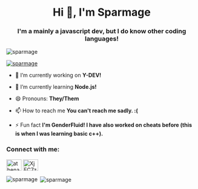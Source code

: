 <h1 align="center">Hi 👋, I'm Sparmage</h1>
<h3 align="center">I'm a mainly a javascript dev, but I do know other coding languages!</h3>

<p align="left"> <img src="https://komarev.com/ghpvc/?username=sparmage&label=Profile%20views&color=c01111&style=flat" alt="sparmage" /> </p>

<p align="left"> <a href="https://github.com/ryo-ma/github-profile-trophy"><img src="https://github-profile-trophy.vercel.app/?username=sparmage" alt="sparmage" /></a> </p>

- 🔭 I’m currently working on **Y-DEV!**

- 🌱 I’m currently learning **Node.js!**

- 😄 Pronouns: **They/Them**

- 📫 How to reach me **You can't reach me sadly. :(**

- ⚡ Fun fact **I'm GenderFluid! I have also worked on cheats before (this is when I was learning basic c++).**

<h3 align="left">Connect with me:</h3>
<p align="left">
<a href="https://twitter.com/athenaterrain" target="blank"><img align="center" src="https://cdn.jsdelivr.net/npm/simple-icons@3.0.1/icons/twitter.svg" alt="athenaterrain" height="30" width="40" /></a>
<a href="https://discord.gg/XjFC7zNk9D" target="blank"><img align="center" src="https://cdn.jsdelivr.net/npm/simple-icons@3.0.1/icons/discord.svg" alt="XjFC7zNk9D" height="30" width="40" /></a>
</p>

<p><img align="left" src="https://github-readme-stats.vercel.app/api/top-langs?username=sparmage&show_icons=true&theme=dark&locale=en&layout=compact" alt="sparmage" /></p>

<p>&nbsp;<img align="center" src="https://github-readme-stats.vercel.app/api?username=sparmage&show_icons=true&theme=dark&locale=en" alt="sparmage" /></p>
